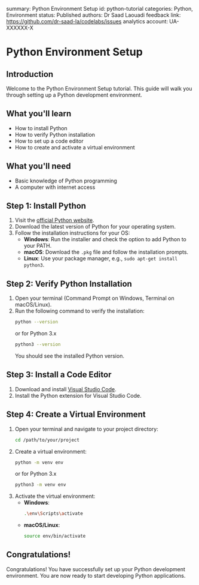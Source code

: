 summary: Python Environment Setup
id: python-tutorial
categories: Python, Environment
status: Published
authors: Dr Saad Laouadi
feedback link: https://github.com/dr-saad-la/codelabs/issues
analytics account: UA-XXXXXX-X


# Python Environment Setup

## Introduction

Welcome to the Python Environment Setup tutorial. This guide will walk you through setting up a Python development environment.

## What you'll learn

- How to install Python
- How to verify Python installation
- How to set up a code editor
- How to create and activate a virtual environment

## What you'll need

- Basic knowledge of Python programming
- A computer with internet access

## Step 1: Install Python

1. Visit the [official Python website](https://www.python.org/downloads/).
2. Download the latest version of Python for your operating system.
3. Follow the installation instructions for your OS:
   - **Windows**: Run the installer and check the option to add Python to your PATH.
   - **macOS**: Download the `.pkg` file and follow the installation prompts.
   - **Linux**: Use your package manager, e.g., `sudo apt-get install python3`.

## Step 2: Verify Python Installation

1. Open your terminal (Command Prompt on Windows, Terminal on macOS/Linux).
2. Run the following command to verify the installation:
    ```bash
    python --version
    ```
    or for Python 3.x
    ```bash
    python3 --version
    ```
    You should see the installed Python version.

## Step 3: Install a Code Editor

1. Download and install [Visual Studio Code](https://code.visualstudio.com/).
2. Install the Python extension for Visual Studio Code.

## Step 4: Create a Virtual Environment

1. Open your terminal and navigate to your project directory:
    ```bash
    cd /path/to/your/project
    ```
2. Create a virtual environment:
    ```bash
    python -m venv env
    ```
    or for Python 3.x
    ```bash
    python3 -m venv env
    ```
3. Activate the virtual environment:
    - **Windows**:
        ```bash
        .\env\Scripts\activate
        ```
    - **macOS/Linux**:
        ```bash
        source env/bin/activate
        ```

## Congratulations!

Congratulations! You have successfully set up your Python development environment. You are now ready to start developing Python applications.